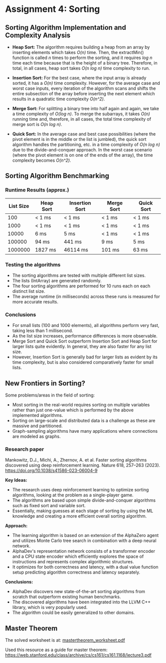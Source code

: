 # Assignment 4: Sorting

## Sorting Algorithm Implementation and Complexity Analysis

- **Heap Sort:** The algorithm requires building a heap from an array by inserting elements
which takes *O(n)* time. Then, the extractMin() function is called *n* times to perform the sorting, and it requires *log n*
time each time because that is the height of a binary tree. Therefore, in total, in all cases, heap sort
takes *O(n log n)* time complexity to run.


- **Insertion Sort:** For the best case, where the input array is already sorted, it has a *O(n)* time complexity. 
However, for the average case and worst case inputs, every iteration of the algorithm scans and shifts the entire subsection of the array
before inserting the next element which results in a quadratic time complexity *O(n^2)*.


- **Merge Sort:** For splitting a binary tree into half again and again, we take a time complexity of *O(log n)*.
To merge the subarrays, it takes *O(n)* running time and, therefore, in all cases, the total time complexity of 
merge sort is *O(n log n)*.


- **Quick Sort:** In the average case and best case possibilities (where the pivot element is in the middle or the list is jumbled),
the quick sort algorithm handles the partitioning, etc. in a time complexity of *O(n log n)* due to the divide-and-conquer approach. 
In the worst case scenario (where the pivot element is on one of the ends of the array), the time complexity becomes *O(n^2).*

## Sorting Algorithm Benchmarking

### Runtime Results (approx.)

| List Size | Heap Sort | Insertion Sort | Merge Sort | Quick Sort |
|-----------|-----------|----------------|------------|------------|
| 100       | < 1 ms    | < 1 ms         | < 1 ms     | < 1 ms     |
| 1000      | < 1 ms    | < 1 ms         | < 1 ms     | < 1 ms     |
| 10000     | 6 ms      | 5 ms           | < 1 ms     | < 1 ms     |
| 100000    | 94 ms     | 441 ms         | 9 ms       | 5 ms       |
| 1000000   | 1827 ms   | 46114 ms       | 101 ms     | 63 ms      |

### Testing the algorithms

- The sorting algorithms are tested with multiple different list sizes.
- The lists (IntArray) are generated randomly. 
- The four sorting algorithms are performed for 10 runs each on each distinct list size.
- The average runtime (in milliseconds) across these runs is measured for more accurate results. 

###  Conclusions

- For small lists (100 and 1000 elements), all algorithms perform very fast, taking less than 1 millisecond.
- As the list size increases, performance differences is more observable.
- Merge Sort and Quick Sort outperform Insertion Sort and Heap Sort for larger lists quite evidently. 
In general, they are also faster for any list size.
- However, Insertion Sort is generally bad for larger lists as evident by its time complexity, but is also 
considered comparatively faster for small lists.


## New Frontiers in Sorting?

Some problems/areas in the field of sorting:

- Most sorting in the real-world requires sorting on multiple variables rather than just one-value which is performed by the above implemented algorithms.
- Sorting on large-scale and distributed data is a challenge as these are massive and partitioned.
- Graph-sampling algorithms have many applications where connections are modeled as graphs.

### Research paper

Mankowitz, D.J., Michi, A., Zhernov, A. et al. Faster sorting algorithms discovered using deep reinforcement learning. Nature 618, 257–263 (2023). https://doi.org/10.1038/s41586-023-06004-9

**Key Ideas:**

- The research uses deep reinforcement learning to optimize sorting algorithms, looking at the problem as a single-player game.
- The algorithms are based upon simple divide-and-conquer algorithms such as fixed sort and variable sort.
- Essentially, making guesses at each stage of sorting by using the ML knowledge and creating a more efficient overall sorting algorithm.

**Approach:**

- The learning algorithm is based on an extension of the AlphaZero agent 
and utilizes Monte Carlo tree search in combination with a deep neural network.
- AlphaDev's representation network consists of a transformer encoder and a CPU state
encoder which efficiently explores the space of instructions and represents complex algorithmic structures.
- It optimizes for both correctness and latency, with a dual value function setup predicting algorithm correctness and latency separately.

**Conclusions:**

- AlphaDev discovers new state-of-the-art sorting algorithms from scratch that outperform existing human benchmarks.
- The discovered algorithms have been integrated into the LLVM C++ library, which is very popularly used.
- The algorithm could be easily generalized to other domains.


## Master Theorem

The solved worksheet is at: [mastertheorem_worksheet.pdf](mastertheorem_worksheet.pdf)

Used this resource as a guide for master theorem: https://web.stanford.edu/class/archive/cs/cs161/cs161.1168/lecture3.pdf
